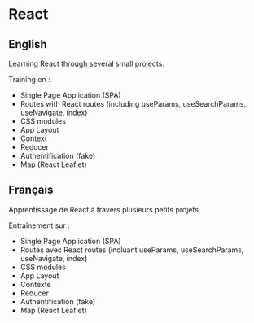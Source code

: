 # React

## English

Learning React through several small projects.

Training on :

- Single Page Application (SPA)
- Routes with React routes (including useParams, useSearchParams, useNavigate, index)
- CSS modules
- App Layout
- Context
- Reducer
- Authentification (fake)
- Map (React Leaflet)

## Français

Apprentissage de React à travers plusieurs petits projets.

Entraînement sur :

- Single Page Application (SPA)
- Routes avec React routes (incluant useParams, useSearchParams, useNavigate, index)
- CSS modules
- App Layout
- Contexte
- Reducer
- Authentification (fake)
- Map (React Leaflet)
